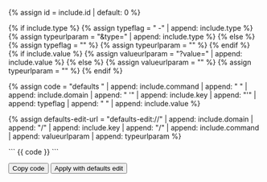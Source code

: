 {% assign id = include.id | default: 0 %}

{% if include.type %}
    {% assign typeflag = " -" | append: include.type %}
    {% assign typeurlparam = "&type=" | append: include.type %}
{% else %}
    {% assign typeflag = "" %}
    {% assign typeurlparam = "" %}
{% endif %}
{% if include.value %}
    {% assign valueurlparam = "?value=" | append: include.value %}
{% else %}
    {% assign valueurlparam = "" %}
    {% assign typeurlparam = "" %}
{% endif %}

{% assign code = "defaults " | append: include.command | append: " " | append: include.domain | append: " '" | append: include.key | append: "'" | append: typeflag | append: " " | append: include.value %}

{% assign defaults-edit-url = "defaults-edit://" | append: include.domain | append: "/" | append: include.key | append: "/" | append: include.command | append: valueurlparam | append: typeurlparam %}

<div markdown="1" id="code-{{ id }}">
```
{{ code }}
```
</div>

<button onclick="copyCode({{ id }})">Copy code</button>
<button onclick="window.open('{{ defaults-edit-url }}')">Apply with defaults edit</button>
